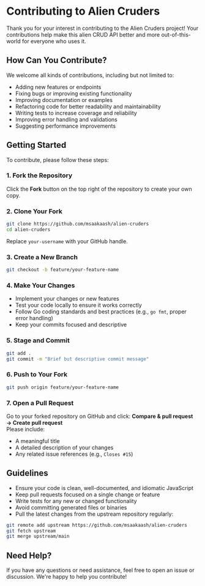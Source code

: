 # Contributing to Alien Cruders
Thank you for your interest in contributing to the Alien Cruders project! Your contributions help make this alien CRUD API better and more out-of-this-world for everyone who uses it.

## How Can You Contribute?
We welcome all kinds of contributions, including but not limited to:
- Adding new features or endpoints  
- Fixing bugs or improving existing functionality  
- Improving documentation or examples  
- Refactoring code for better readability and maintainability  
- Writing tests to increase coverage and reliability  
- Improving error handling and validations  
- Suggesting performance improvements  

## Getting Started
To contribute, please follow these steps:

### 1. Fork the Repository  
Click the **Fork** button on the top right of the repository to create your own copy.

### 2. Clone Your Fork  
```bash
git clone https://github.com/msaakaash/alien-cruders
cd alien-cruders
```
Replace `your-username` with your GitHub handle.

### 3. Create a New Branch  
```bash
git checkout -b feature/your-feature-name
```
### 4. Make Your Changes  
- Implement your changes or new features  
- Test your code locally to ensure it works correctly  
- Follow Go coding standards and best practices (e.g., `go fmt`, proper error handling)  
- Keep your commits focused and descriptive  

### 5. Stage and Commit  
```bash
git add .
git commit -m "Brief but descriptive commit message"
```
### 6. Push to Your Fork  
```bash
git push origin feature/your-feature-name
```
### 7. Open a Pull Request  
Go to your forked repository on GitHub and click: **Compare & pull request → Create pull request**  
Please include:  
- A meaningful title  
- A detailed description of your changes  
- Any related issue references (e.g., `Closes #15`)  

## Guidelines
- Ensure your code is clean, well-documented, and idiomatic JavaScript  
- Keep pull requests focused on a single change or feature  
- Write tests for any new or changed functionality  
- Avoid committing generated files or binaries  
- Pull the latest changes from the upstream repository regularly:  
```bash
git remote add upstream https://github.com/msaakaash/alien-cruders
git fetch upstream
git merge upstream/main
```
## Need Help?
If you have any questions or need assistance, feel free to open an issue or discussion. We're happy to help you contribute!

